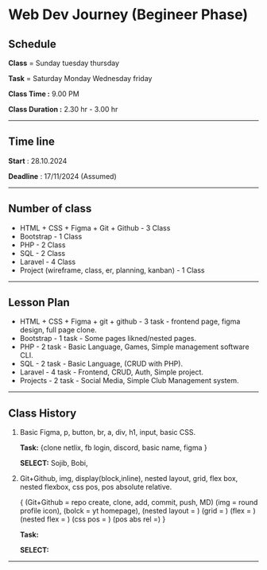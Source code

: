 # Web Dev Journey (Begineer Phase)

## Schedule

**Class** = Sunday tuesday thursday

**Task** = Saturday Monday Wednesday friday

**Class Time :** 9.00 PM

**Class Duration :** 2.30 hr - 3.00 hr

---

## Time line

**Start** : 28.10.2024

**Deadline** : 17/11/2024 (Assumed)

---

## Number of class

- HTML + CSS + Figma + Git + Github - 3 Class
- Bootstrap - 1 Class
- PHP - 2 Class
- SQL - 2 Class
- Laravel - 4 Class
- Project (wireframe, class, er, planning, kanban) - 1 Class

---

## Lesson Plan

- HTML + CSS + Figma + git + github - 3 task - frontend page, figma design, full page clone.
- Bootstrap - 1 task - Some pages likned/nested pages.
- PHP - 2 task - Basic Language, Games, Simple management software CLI.
- SQL - 2 task - Basic Language, (CRUD with PHP).
- Laravel - 4 task - Frontend, CRUD, Auth, Simple project.
- Projects - 2 task - Social Media, Simple Club Management system.

---

## Class History

1. Basic Figma, p, button, br, a, div, h1, input, basic CSS.

   **Task:** {clone netlix, fb login, discord, basic name, figma }

   **SELECT:** Sojib, Bobi,

2. Git+Github, img, display(block,inline), nested layout, grid, flex box, nested flexbox, css pos, pos absolute relative.

   { (Git+Github = repo create, clone, add, commit, push, MD) (img = round profile icon), (bolck = yt homepage), (nested layout = ) (grid = ) (flex = ) (nested flex = ) (css pos = ) (pos abs rel =) }

   **Task:**

   **SELECT:**

---
